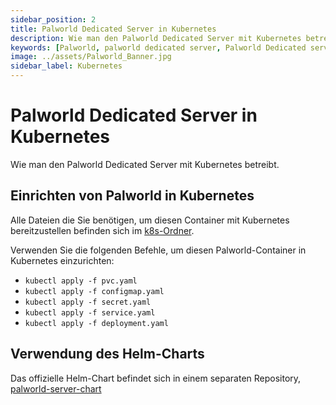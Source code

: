 ```yaml
---
sidebar_position: 2
title: Palworld Dedicated Server in Kubernetes
description: Wie man den Palworld Dedicated Server mit Kubernetes betreibt.
keywords: [Palworld, palworld dedicated server, Palworld Dedicated server kubernetes]
image: ../assets/Palworld_Banner.jpg
sidebar_label: Kubernetes
---
```

<!-- markdownlint-disable-next-line -->
# Palworld Dedicated Server in Kubernetes

Wie man den Palworld Dedicated Server mit Kubernetes betreibt.

## Einrichten von Palworld in Kubernetes

Alle Dateien die Sie benötigen, um diesen Container mit Kubernetes bereitzustellen befinden sich im [k8s-Ordner](https://github.com/thijsvanloef/palworld-server-docker/tree/main/k8s).

Verwenden Sie die folgenden Befehle, um diesen Palworld-Container in Kubernetes einzurichten:

* `kubectl apply -f pvc.yaml`
* `kubectl apply -f configmap.yaml`
* `kubectl apply -f secret.yaml`
* `kubectl apply -f service.yaml`
* `kubectl apply -f deployment.yaml`

## Verwendung des Helm-Charts

Das offizielle Helm-Chart befindet sich in einem separaten Repository, [palworld-server-chart](https://github.com/Twinki14/palworld-server-chart)
